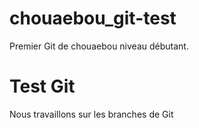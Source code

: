 # chouaebou_git-test
Premier Git de chouaebou niveau débutant.

# Test Git
Nous travaillons sur les branches de Git
